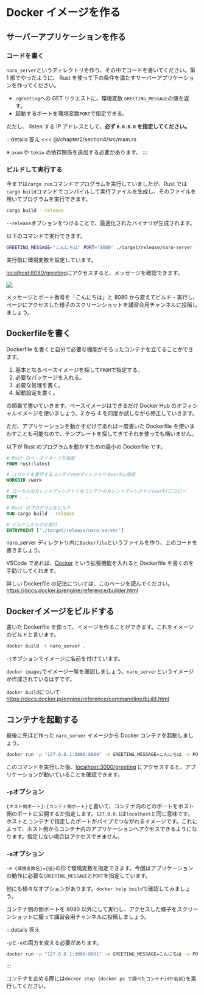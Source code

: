 # Docker イメージを作る

## サーバーアプリケーションを作る

### コードを書く

`naro_server`というディレクトリを作り、その中でコードを書いてください。第 1 部でやったように、 Rust を使って下の条件を満たすサーバーアプリケーションを作ってください。

- `/greeting`への GET リクエストに、環境変数 `GREETING_MESSAGE`の値を返す。
- 起動するポートを環境変数`PORT`で指定できる。

ただし、 listen する IP アドレスとして、**必ず `0.0.0.0` を指定してください。**

:::details 答え
<<< @/chapter2/section4/src/main.rs

※ `axum` や `tokio` の依存関係を追加する必要があります。
:::

### ビルドして実行する

今までは`cargo run`コマンドでプログラムを実行していましたが、Rust では`cargo build`コマンドでコンパイルして実行ファイルを生成し、そのファイルを用いてプログラムを実行できます。

```sh
cargo build --release
```

`--release`オプションをつけることで、最適化されたバイナリが生成されます。

以下のコマンドで実行できます。
```sh
GREETING_MESSAGE="こんにちは" PORT="8080" ./target/release/naro-server
```

実行前に環境変数を設定しています。

<a href="http://localhost:8080/greeting">localhost:8080/greeting</a>にアクセスすると、メッセージを確認できます。

![](images/greeting.png)

メッセージとポート番号を「こんにちは」と 8080 から変えてビルド・実行し、ページにアクセスした様子のスクリーンショットを講習会用チャンネルに投稿しましょう。

## Dockerfileを書く

Dockerfile を書くと自分で必要な機能がそろったコンテナを立てることができます。

1. 基本となるベースイメージを探して`FROM`で指定する。
2. 必要なパッケージを入れる。
3. 必要な処理を書く。
4. 起動設定を書く。

の順番で書いていきます。ベースイメージはできるだけ Docker Hub のオフィシャルイメージを使いましょう。2 から 4 を何度か試しながら修正していきます。

ただ、アプリケーションを動かすだけであれば一度書いた Dockerfile を使いまわすことも可能なので、テンプレートを探してきてそれを使っても構いません。

以下が Rust のプログラムを動かすための最小の Dockerfile です。

```Dockerfile
# Rust のベースイメージを指定
FROM rust:latest

# コマンドを実行するコンテナ内のディレクトリをworkに指定
WORKDIR /work

# ローカルのカレントディレクトリをコンテナのカレントディレクトリ(work)にコピー
COPY . .

# Rust のプログラムをビルド
RUN cargo build --release

# ビルドしたものを実行
ENTRYPOINT ["./target/release/naro-server"]
```

naro_server ディレクトリ内に`Dockerfile`というファイルを作り、上のコードを書きましょう。

VSCode であれば、[Docker](https://marketplace.visualstudio.com/items?itemName=ms-azuretools.vscode-docker) という拡張機能を入れると Dockerfile を書くのを手助けしてくれます。

詳しい Dockerfile の記法については、このページを読んでください。
https://docs.docker.jp/engine/reference/builder.html

## Dockerイメージをビルドする

書いた Dockerfile を使って、イメージを作ることができます。これをイメージのビルドと言います。

```sh
docker build -t naro_server .
```

`-t`オプションでイメージに名前を付けています。

`docker images`でイメージ一覧を確認しましょう。`naro_server`というイメージが作成されているはずです。

`docker build`について https://docs.docker.jp/engine/reference/commandline/build.html

## コンテナを起動する

最後に先ほど作った `naro_server` イメージから Docker コンテナを起動しましょう。

```sh
docker run -p "127.0.0.1:3000:8080" -e GREETING_MESSAGE=こんにちは -e PORT=8080 naro_server
```

このコマンドを実行した後、<a href="http://localhost:3000/greeting">localhost:3000/greeting</a> にアクセスすると、アプリケーションが動いていることを確認できます。

### `-p`オプション

`{ホスト側ポート}:{コンテナ側ポート}`と書いて、コンテナ内のどのポートをホスト側のポートに公開するか指定します。`127.0.0.1`は`localhost`と同じ意味です。ホストとコンテナで指定したポートがパイプでつながれるイメージです。これによって、ホスト側からコンテナ内のアプリケーションへアクセスできるようになります。指定しない場合はアクセスできません。

### `-e`オプション

`-e {環境変数名}={値}`の形で環境変数を指定できます。今回はアプリケーションの動作に必要な`GREETING_MESSAGE`と`PORT`を指定しています。

他にも様々なオプションがあります。`docker help build`で確認してみましょう。

コンテナ側の側ポートを 8080 以外にして実行し、アクセスした様子をスクリーンショットに撮って講習会用チャンネルに投稿しましょう。

:::details 答え

`-p`と`-e`の両方を変える必要があります。

```sh
docker run -p "127.0.0.1:3000:8081" -e GREETING_MESSAGE=こんにちは -e PORT=8081 naro_server
```

:::

コンテナを止める際には`docker stop {docker ps で調べたコンテナidか名前}`を実行してください。
